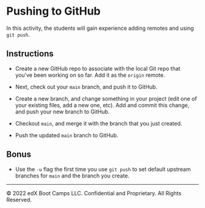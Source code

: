 # Pushing to GitHub

In this activity, the students will gain experience adding remotes and using `git push`.

## Instructions

* Create a new GitHub repo to associate with the local Git repo that you've been working on so far. Add it as the `origin` remote.

* Next, check out your `main` branch, and push it to GitHub.

* Create a new branch, and change something in your project (edit one of your existing files, add a new one, etc). Add and commit this change, and push your new branch to GitHub.

* Checkout `main`, and merge it with the branch that you just created.

* Push the updated `main` branch to GitHub.

## Bonus

* Use the `-u` flag the first time you use `git push` to set default upstream branches for `main` and the branch you create.

---

© 2022 edX Boot Camps LLC. Confidential and Proprietary. All Rights Reserved.

